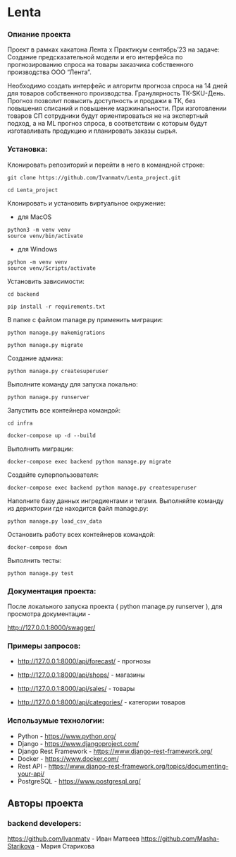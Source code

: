 # Lenta

### Опиание проекта
Проект в рамках хакатона Лента х Практикум сентябрь’23 на задаче:
Создание предсказательной модели и его интерфейса по прогнозированию спроса на товары заказчика собственного производства ООО “Лента”.

Необходимо создать интерфейс и алгоритм прогноза спроса на 14 дней для товаров собственного производства. Гранулярность ТК-SKU-День. 
Прогноз позволит повысить доступность и продажи в ТК, без повышения списаний и повышение маржинальности. При изготовлении товаров СП сотрудники будут ориентироваться не на экспертный подход, а на ML прогноз спроса, в соответствии с которым будут изготавливать продукцию и планировать заказы сырья. 


### Установка:
Клонировать репозиторий и перейти в него в командной строке:
```
git clone https://github.com/Ivanmatv/Lenta_project.git
```
```
cd Lenta_project
```
Клонировать и установить виртуальное окружение:

- для MacOS
```
python3 -m venv venv
source venv/bin/activate
```
- для Windows
```
python -m venv venv
source venv/Scripts/activate
```
Установить зависимости:

```
cd backend
```
```
pip install -r requirements.txt
```

В папке с файлом manage.py применить миграции:
```
python manage.py makemigrations
```
```
python manage.py migrate
```
Создание админа:
```
python manage.py createsuperuser
```

Выполните команду для запуска локально:

```
python manage.py runserver
```

Запустить все контейнера командой:
```
cd infra
```
```
docker-compose up -d --build
```

Выполнить миграции:

``` 
docker-compose exec backend python manage.py migrate 
```

Создайте суперпользователя:
```
docker-compose exec backend python manage.py createsuperuser
```

Наполните базу данных ингредиентами и тегами. Выполняйте команду из дериктории где находится файл manage.py:
```
python manage.py load_csv_data
```

Остановить работу всех контейнеров командой:
```
docker-compose down
```
Выполнить тесты:
``` 
python manage.py test
```

### Документация проекта:
После локального запуска проекта ( python manage.py runserver ), для просмотра документации - 

http://127.0.0.1:8000/swagger/

### Примеры запросов:

- http://127.0.0.1:8000/api/forecast/ - прогнозы

- http://127.0.0.1:8000/api/shops/ - магазины

- http://127.0.0.1:8000/api/sales/ - товары

- http://127.0.0.1:8000/api/categories/ - категории товаров

### Использумые технологии:

- Python - https://www.python.org/
- Django - https://www.djangoproject.com/
- Django Rest Framework - https://www.django-rest-framework.org/
- Docker - https://www.docker.com/
- Rest API - https://www.django-rest-framework.org/topics/documenting-your-api/
- PostgreSQL - https://www.postgresql.org/

## Авторы проекта
### backend developers:
https://github.com/Ivanmatv - Иван Матвеев
https://github.com/Masha-Starikova - Мария Старикова
